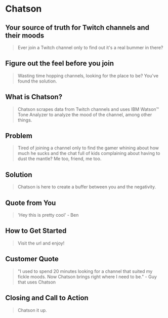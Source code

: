 # Chatson #

## Your source of truth for Twitch channels and their moods  ##
  > Ever join a Twitch channel only to find out it's a real bummer in there?

## Figure out the feel before you join ##
  > Wasting time hopping channels, looking for the place to be? You've found the solution.

## What is Chatson? ##
  > Chatson scrapes data from Twitch channels and uses IBM Watson™ Tone Analyzer to analyze the mood of the channel, among other things.

## Problem ##
  > Tired of joining a channel only to find the gamer whining about how much he sucks and the chat
  full of kids complaining about having to dust the mantle? Me too, friend, me too.

## Solution ##
  > Chatson is here to create a buffer between you and the negativity.

## Quote from You ##
  > 'Hey this is pretty cool' - Ben

## How to Get Started ##
  > Visit the url and enjoy!

## Customer Quote ##
  > "I used to spend 20 minutes looking for a channel that suited my fickle moods. Now Chatson brings right where I need to be." - Guy that uses Chatson

## Closing and Call to Action ##
  > Chatson it up.
